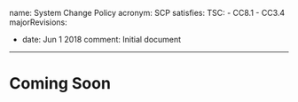 name: System Change Policy
acronym: SCP
satisfies:
  TSC:
    - CC8.1
    - CC3.4
majorRevisions:
  - date: Jun 1 2018
    comment: Initial document
---

# Coming Soon